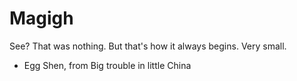 # Magigh
See? That was nothing. But that's how it always begins. Very small.
- Egg Shen, from Big trouble in little China 
